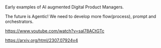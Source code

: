 Early examples of AI augmented Digital Product Managers.

The future is Agentic!
We need to develop more flow(process), prompt and orchestrators. 

https://www.youtube.com/watch?v=sal78ACtGTc


https://arxiv.org/html/2307.07924v4